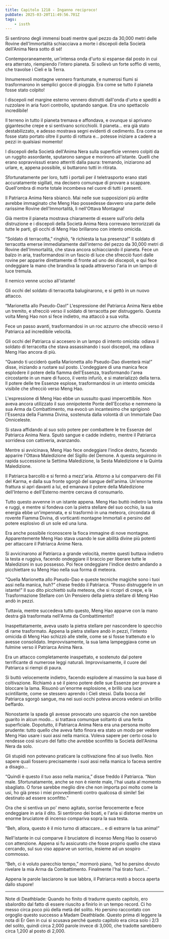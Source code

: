 ```yaml
---
title: Capitolo 1218 - Inganno reciproco!
pubDate: 2025-03-20T11:49:56.701Z
tags:
    - issth
---
```



Si sentirono degli immensi boati mentre quel pezzo da 30,000 metri delle Rovine dell'Immortalità schiacciava a morte i discepoli della Società dell'Anima Nera sotto di sé!


Contemporaneamente, un'intensa onda d'urto si espanse dal posto in cui era atterrato, riempiendo l'intero pianeta. Si sollevò un forte soffio di vento, che travolse i Cieli e la Terra.


Innumerevoli montagne vennero frantumate, e numerosi fiumi si trasformarono in semplici gocce di pioggia. Era come se tutto il pianeta fosse stato colpito!


I discepoli nel margine esterno vennero distrutti dall'onda d'urto e spediti a ruzzolare in aria fuori controllo, sputando sangue. Era uno spettacolo incredibile!


Il terreno in tutto il pianeta tremava e affondava, e ovunque si aprivano gigantesche crepe e si sentivano scricchiolii. Il pianeta... era già stato destabilizzato, e adesso mostrava segni evidenti di cedimento. Era come se fosse stato portato oltre il punto di rottura e... potesse iniziare a cadere a pezzi in qualsiasi momento!


I discepoli della Società dell'Anima Nera sulla superficie vennero colpiti da un ruggito assordante, sputarono sangue e morirono all'istante. Quelli che erano sopravvissuti erano atterriti dalla paura: tremando, iniziarono ad urlare, e, appena possibile, si buttarono tutti in ritirata.


Sfortunatamente per loro, tutti i portali per il teletrasporto erano stati accuratamente sigillati, ma decisero comunque di provare a scappare. Quell'ombra di morte totale incombeva nel cuore di tutti i presenti.


Il Patriarca Anima Nera sbiancò. Mai nelle sue supposizioni più ardite avrebbe immaginato che Meng Hao possedesse davvero una parte delle rarissime Rovine dell'Immortalità, lì nell'Ottava Montagna!


Già mentre il pianeta mostrava chiaramente di essere sull'orlo della distruzione e i discepoli della Società Anima Nera correvano terrorizzati da tutte le parti, gli occhi di Meng Hao brillarono con intento omicida.


“Soldato di terracotta,” ringhiò, “è richiesta la tua presenza!” Il soldato di terracotta emerse immediatamente dall'interno del pezzo da 30,000 metri di Rovine dell'Immortalità, che stava ancora schiacciando il pianeta. Fece un balzo in aria, trasformandosi in un fascio di luce che sfrecciò fuori dalle rovine per apparire direttamente di fronte ad uno dei discepoli, e qui fece ondeggiare la mano che brandiva la spada attraverso l'aria in un lampo di luce tremula.


Il nemico venne ucciso all'istante!


Gli occhi del soldato di terracotta baluginarono, e si gettò in un nuovo attacco.


“Marionetta allo Pseudo-Dao!” L'espressione del Patriarca Anima Nera ebbe un tremito, e sfrecciò verso il soldato di terracotta per distruggerlo. Questa volta Meng Hao non si fece indietro, ma attaccò a sua volta.


Fece un passo avanti, trasformandosi in un roc azzurro che sfrecciò verso il Patriarca ad incredibile velocità.


Gli occhi del Patriarca si accesero in un lampo di intento omicida: odiava il soldato di terracotta che stava assassinando i suoi discepoli, ma odiava Meng Hao ancora di più.


“Quando ti ucciderò quella Marionetta allo Pseudo-Dao diventerà mia!” disse, iniziando a ruotare sul posto. L'ondeggiare di una manica fece esplodere il potere della fiamma dell'Essenza, trasformando l'area circostante in un mare di fuoco, il vento infuriò, e si materializzò della terra. Il potere delle tre Essenze esplose, trasformandosi in un intento omicida visibile che sfrecciò verso Meng Hao.


L'espressione di Meng Hao ebbe un sussulto quasi impercettibile. Non aveva ancora utilizzato il suo onnipotente Ponte dell'Eccelso e nemmeno la sua Arma da Combattimento, ma evocò un incantesimo che sprigionò l'Essenza della Fiamma Divina, sostenuta dalla volontà di un Immortale Dao Onniceleste.


Si stava affidando al suo solo potere per combattere le tre Essenze del Patriarca Anima Nera. Sputò sangue e cadde indietro, mentre il Patriarca sorrideva con cattiveria, avanzando.


Mentre si avvicinava, Meng Hao fece ondeggiare l'indice destro, facendo apparire l'Ottava Maledizione del Sigillo del Demone. A questa seguirono in rapida successione la Settima Maledizione, la Sesta Maledizione e la Quinta Maledizione.


Il Patriarca barcollò e si fermò a mezz'aria. Attorno a lui comparvero dei Fili del Karma, e dalla sua fronte sgorgò del sangue dell'anima. Un'enorme frattura si aprì davanti a lui, ed emanava il potere della Maledizione dell'Interno e dell'Esterno mentre cercava di consumarlo.


Tutto questo avvenne in un istante appena. Meng Hao buttò indietro la testa e ruggì, e mentre si fondeva con la pietra stellare del suo occhio, la sua energia ebbe un'impennata, e si trasformò in una meteora, circondata di rovente Fiamma Divina, di vorticanti montagne Immortali e persino del potere esplosivo di un sole ed una luna.


Era anche possibile riconoscere la fioca immagine di nove montagne. Apparentemente Meng Hao stava usando le sue abilità divine più potenti per attaccare il Patriarca Anime Nera.


Si avvicinarono al Patriarca a grande velocità, mentre questi buttava indietro la testa e ruggiva, facendo ondeggiare il braccio per liberare tutte le Maledizioni in suo possesso. Poi fece ondeggiare l'indice destro andando a picchiettare su Meng Hao nella sua forma di meteora.


“Quella Marionetta allo Pseudo-Dao e queste tecniche magiche sono i tuoi assi nella manica, huh?” chiese freddo il Patriarca. “Posso distruggerle in un istante!” Il suo dito picchiettò sulla meteora, che si ricoprì di crepe, e la Trasformazione Stellare con Un Pensiero della pietra stellare di Meng Hao andò in pezzi.


Tuttavia, mentre succedeva tutto questo, Meng Hao apparve con la mano destra già trasformata nell'Arma da Combattimento!!


Inaspettatamente, aveva usato la pietra stellare per nascondere lo specchio di rame trasformato. Appena la pietra stellare andò in pezzi, l'intento omicida di Meng Hao schizzò alle stelle, come se si fosse trattenuto e lo avesse consolidato. Improvvisamente, la sua lama lampeggiava come un fulmine verso il Patriarca Anima Nera.


Era un attacco completamente inaspettato, e sostenuto dal potere terrificante di numerose leggi naturali. Improvvisamente, il cuore del Patriarca si riempì di paura.


Si buttò velocemente indietro, facendo esplodere al massimo la sua base di coltivazione. Richiamò a sé il pieno potere delle sue Essenze per provare a bloccare la lama. Risuonò un'enorme esplosione, e brillò una luce scintillante, come se stessero aprendo i Cieli stessi. Dalla bocca del Patriarca sgorgò sangue, ma nei suoi occhi poteva ancora vedersi un brillio beffardo.


Nonostante la spada gli avesse provocato uno squarcio che non sarebbe guarito in alcun modo... si trattava comunque soltanto di una ferita superficiale. Dopotutto, il Patriarca Anima Nera era una persona molto prudente: tutto quello che aveva fatto finora era stato un modo per vedere Meng Hao usare i suoi assi nella manica. Voleva sapere per certo cosa lo rendesse così sicuro del fatto che avrebbe sconfitto la Società dell'Anima Nera da solo.


Gli stupidi non potevano praticare la coltivazione fino al suo livello. Non sapere quali fossero precisamente i suoi assi nella manica lo faceva sentire a disagio...


“Quindi è questo il tuo asso nella manica,” disse freddo il Patriarca. “Non male. Sfortunatamente, anche se non è niente male, l'hai usata al momento sbagliato. O forse sarebbe meglio dire che non importa poi molto come la usi, ho già preso i miei provvedimenti contro qualcosa di simile! Sei destinato ad essere sconfitto.”


Ora che si sentiva un po' meno agitato, sorrise ferocemente e fece ondeggiare in aria il dito. Si sentirono dei boati, e l'aria si distorse mentre un enorme bruciatore di incenso compariva sopra la sua testa.


“Beh, allora, questo è il mio turno di attaccare... e di estrarre la tua anima!”


Nell'istante in cui comparve il bruciatore di incenso Meng Hao lo osservò con attenzione. Appena si fu assicurato che fosse proprio quello che stava cercando, sul suo viso apparve un sorriso, insieme ad un sospiro commosso.


“Beh, ci è voluto parecchio tempo,” mormorò piano, “ed ho persino dovuto rivelare la mia Arma da Combattimento. Finalmente l'hai tirato fuori...”


Appena le parole lasciarono le sue labbra, il Patriarca restò a bocca aperta dallo stupore!


-----


Note di Deathblade: Quando ho finito di tradurre questo capitolo, ero sbalordito dal fatto di essere riuscito a finirlo in un tempo record. Ci ho messo circa poco più della metà del solito. Ho persino raccontato con orgoglio questo successo a Madam Deathblade. Questo prima di leggere la nota di Er Gen in cui si scusava perché questo capitolo era circa solo i 2/3 del solito, quindi circa 2,000 parole invece di 3,000, che tradotte sarebbero circa 1,200 al posto di 2,000.


                


                                



